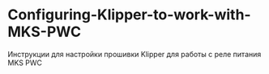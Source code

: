 # Configuring-Klipper-to-work-with-MKS-PWC
Инструкции для настройки прошивки Klipper для работы с реле питания MKS PWC

